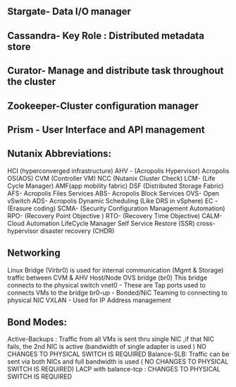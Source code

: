 ## Stargate- Data I/O manager
## Cassandra- Key Role : Distributed metadata store
## Curator- Manage and distribute task throughout the cluster
## Zookeeper-Cluster configuration manager
## Prism - User Interface and API management 



## Nutanix Abbreviations:

HCI (hyperconverged infrastructure)
AHV - (Acropolis Hypervisor)
Acropolis OS(AOS)
CVM (Controller VM)
NCC (Nutanix Cluster Check)
LCM- (Life Cycle Manager)
AMF(app mobility fabric)
DSF (Distributed Storage Fabric)
AFS- Acropolis Files Services
ABS- Acropolis Block Services
OVS- Open vSwitch
ADS- Acropolis Dynamic Scheduling (Like DRS in vSphere)
EC - (Erasure coding)
SCMA- (Security Configuration Management Automation)
RPO- (Recovery Point Objective )
RTO- (Recovery Time Objective)
CALM- Cloud Automation LifeCycle Manager
Self Service Restore (SSR)
cross-hypervisor disaster recovery (CHDR)


## Networking

Linux Bridge (Virbr0) is used for internal communication (Mgmt & Storage) traffic between CVM & AHV Host/Node
OVS bridge (br0) This bridge connects to the physical switch 
vnet0 - These are Tap ports used to connects VMs to the bridge 
br0-up - Bonded/NiC Teaming  to connecting to physical NIC 
VXLAN - Used for IP Address management


## Bond Modes:
Active-Backups : Traffic from all VMs is sent thru single NIC ,if that NIC fails, the 2nd NIC is active (bandwidth of single adapter is used )  NO CHANGES TO PHYSICAL SWITCH IS REQUIRED
Balance-SLB: Traffic can be sent via both NICs and full bandwidth is used ( NO CHANGES TO PHYSICAL SWITCH IS REQUIRED)
LACP with balance-tcp :  CHANGES TO PHYSICAL SWITCH IS REQUIRED
